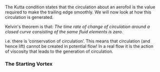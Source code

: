 The Kutta condition states that the circulation about an aerofoil is the value required to make the trailing edge smoothly. We will now look at how this circulation is generated.

Kelvin's theorem is that:
*The time rate of change of circulation around a closed curve consisting of the same fluid elements is zero.*

i.e. there is ‘conservation of circulation’. 
This means that circulation (and hence lift) cannot be created in potential flow! 
In a real flow it is the action of viscosity that leads to the generation of circulation.
### The Starting Vortex

